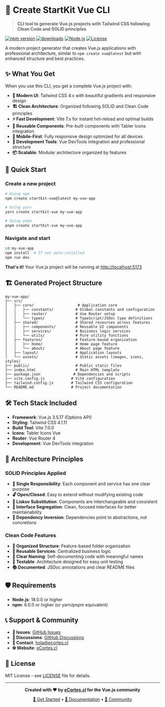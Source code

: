 # 🚀 Create StartKit Vue CLI

> **CLI tool to generate Vue.js projects with Tailwind CSS following Clean Code and SOLID principles**

[![npm version](https://img.shields.io/npm/v/create-startkit-vue.svg?style=flat-square)](https://www.npmjs.com/package/create-startkit-vue)
[![downloads](https://img.shields.io/npm/dm/create-startkit-vue.svg?style=flat-square)](https://www.npmjs.com/package/create-startkit-vue)
[![Node.js](https://img.shields.io/badge/Node.js-18+-green?style=flat-square&logo=node.js)](https://nodejs.org/)
[![License](https://img.shields.io/badge/License-MIT-blue?style=flat-square)](LICENSE)

A modern project generator that creates Vue.js applications with professional architecture, similar to `npm create vue@latest` but with enhanced structure and best practices.

## ✨ What You Get

When you use this CLI, you get a complete Vue.js project with:

- **🎨 Modern UI**: Tailwind CSS 4.x with beautiful gradients and responsive design
- **🏗️ Clean Architecture**: Organized following SOLID and Clean Code principles
- **⚡ Fast Development**: Vite 7.x for instant hot-reload and optimal builds
- **🧩 Reusable Components**: Pre-built components with Tabler Icons integration
- **📱 Mobile-First**: Fully responsive design optimized for all devices
- **🔧 Development Tools**: Vue DevTools integration and professional structure
- **📦 Scalable**: Modular architecture organized by features

## 🚀 Quick Start

### Create a new project

```bash
# Using npm
npm create startkit-vue@latest my-vue-app

# Using yarn
yarn create startkit-vue my-vue-app

# Using pnpm
pnpm create startkit-vue my-vue-app
```

### Navigate and start

```bash
cd my-vue-app
npm install  # If not auto-installed
npm run dev
```

**That's it!** Your Vue.js project will be running at [http://localhost:5173](http://localhost:5173)

## 🏗️ Generated Project Structure

```
my-vue-app/
├── src/
│   ├── core/                    # Application core
│   │   ├── constants/          # Global constants and configuration
│   │   ├── router/             # Vue Router setup
│   │   └── types/              # TypeScript/JSDoc type definitions
│   ├── shared/                 # Shared resources across features
│   │   ├── components/         # Reusable UI components
│   │   ├── services/           # Business logic services
│   │   └── utils/              # Pure utility functions
│   ├── features/               # Feature-based organization
│   │   ├── home/               # Home page feature
│   │   └── about/              # About page feature
│   ├── layout/                 # Application layouts
│   └── assets/                 # Static assets (images, icons, styles)
├── public/                     # Public static files
├── index.html                  # Main HTML template
├── package.json               # Dependencies and scripts
├── vite.config.js            # Vite configuration
├── tailwind.config.js        # Tailwind CSS configuration
└── README.md                 # Project documentation
```

## 🛠️ Tech Stack Included

- **Framework**: Vue.js 3.5.17 (Options API)
- **Styling**: Tailwind CSS 4.1.11
- **Build Tool**: Vite 7.0.0
- **Icons**: Tabler Icons Vue
- **Router**: Vue Router 4
- **Development**: Vue DevTools integration

## 🎯 Architecture Principles

### SOLID Principles Applied

- **🎯 Single Responsibility**: Each component and service has one clear purpose
- **🔓 Open/Closed**: Easy to extend without modifying existing code
- **🔄 Liskov Substitution**: Components are interchangeable and consistent
- **🧩 Interface Segregation**: Clean, focused interfaces for better maintainability
- **🔀 Dependency Inversion**: Dependencies point to abstractions, not concretions

### Clean Code Features

- **📁 Organized Structure**: Feature-based folder organization
- **🔧 Reusable Services**: Centralized business logic
- **📝 Clear Naming**: Self-documenting code with meaningful names
- **🧪 Testable**: Architecture designed for easy unit testing
- **📚 Documented**: JSDoc annotations and clear README files

## 🛡️ Requirements

- **Node.js**: 18.0.0 or higher
- **npm**: 6.0.0 or higher (or yarn/pnpm equivalent)



## 📞 Support & Community

- **🐛 Issues**: [GitHub Issues](https://github.com/ecortescl/startkit-vue-tailwind/issues)
- **💬 Discussions**: [GitHub Discussions](https://github.com/ecortescl/startkit-vue-tailwind/discussions)
- **📧 Contact**: hola@ecortes.cl
- **🌐 Website**: [eCortes.cl](https://ecortes.cl)

## 📄 License

MIT License - see [LICENSE](LICENSE) file for details.

---

<div align="center">

**Created with ❤️ by [eCortes.cl](https://ecortes.cl) for the Vue.js community**

[🚀 Get Started](https://www.npmjs.com/package/create-startkit-vue) • [📖 Documentation](https://github.com/ecortescl/startkit-vue-tailwind) • [💬 Community](https://github.com/ecortescl/startkit-vue-tailwind/discussions)

</div>
